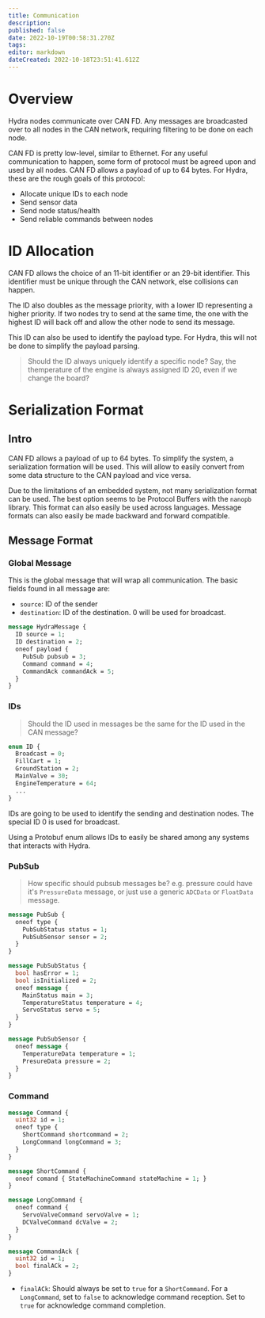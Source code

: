 ```yaml
---
title: Communication
description: 
published: false
date: 2022-10-19T00:58:31.270Z
tags: 
editor: markdown
dateCreated: 2022-10-18T23:51:41.612Z
---
```


# Overview
Hydra nodes communicate over CAN FD. Any messages are broadcasted over to all nodes in the CAN network, requiring filtering to be done on each node. 

CAN FD is pretty low-level, similar to Ethernet. For any useful communication to happen, some form of protocol must be agreed upon and used by all nodes. CAN FD allows a payload of up to 64 bytes. For Hydra, these are the rough goals of this protocol:
- Allocate unique IDs to each node
- Send sensor data
- Send node status/health
- Send reliable commands between nodes

# ID Allocation
CAN FD allows the choice of an 11-bit identifier or an 29-bit identifier. This identifier must be unique through the CAN network, else collisions can happen.

The ID also doubles as the message priority, with a lower ID representing a higher priority. If two nodes try to send at the same time, the one with the highest ID will back off and allow the other node to send its message.

This ID can also be used to identify the payload type. For Hydra, this will not be done to simplify the payload parsing.

> Should the ID always uniquely identify a specific node? Say, the themperature of the engine is always assigned ID 20, even if we change the board?

# Serialization Format

## Intro
CAN FD allows a payload of up to 64 bytes. To simplify the system, a serialization formation will be used. This will allow to easily convert from some data structure to the CAN payload and vice versa.

Due to the limitations of an embedded system, not many serialization format can be used. The best option seems to be Protocol Buffers with the `nanopb` library. This format can also easily be used across languages. Message formats can also easily be made backward and forward compatible.

<!--
It is worthwhile mentioning that there are two ways to go about the serialization format. One possibility is to have a different message format for every node, and to use the CAN ID to figure out how to parse the message. Another possibility is to have all the nodes use the same message format -->

## Message Format

### Global Message
This is the global message that will wrap all communication. The basic fields found in all message are:
- `source`: ID of the sender
- `destination`: ID of the destination. 0 will be used for broadcast.

```protobuf
message HydraMessage {
  ID source = 1;
  ID destination = 2;
  oneof payload {
    PubSub pubsub = 3;
    Command command = 4;
    CommandAck commandAck = 5;
  }
}
```

### IDs

> Should the ID used in messages be the same for the ID used in the CAN message?

```protobuf
enum ID {
  Broadcast = 0;
  FillCart = 1;
  GroundStation = 2;
  MainValve = 30;
  EngineTemperature = 64;
  ...
}
```

IDs are going to be used to identify the sending and destination nodes. The special ID 0 is used for broadcast.

Using a Protobuf enum allows IDs to easily be shared among any systems that interacts with Hydra.

### PubSub

> How specific should pubsub messages be? e.g.  pressure could have it's `PressureData` message, or just use a generic `ADCData` or `FloatData` message.

```protobuf
message PubSub {
  oneof type {
    PubSubStatus status = 1;
    PubSubSensor sensor = 2;
  }
}

message PubSubStatus {
  bool hasError = 1;
  bool isInitialized = 2;
  oneof message {
    MainStatus main = 3;
    TemperatureStatus temperature = 4;
    ServoStatus servo = 5;
  }
}

message PubSubSensor {
  oneof message {
    TemperatureData temperature = 1;
    PresureData pressure = 2;
  }
}
```

### Command

```protobuf
message Command {
  uint32 id = 1;
  oneof type {
    ShortCommand shortcommand = 2;
    LongCommand longCommand = 3;
  }
}

message ShortCommand {
  oneof comand { StateMachineCommand stateMachine = 1; }
}

message LongCommand {
  oneof command {
    ServoValveCommand servoValve = 1;
    DCValveCommand dcValve = 2;
  }
}

message CommandAck {
  uint32 id = 1;
  bool finalACk = 2;
}
```

- `finalACk`: Should always be set to `true` for a `ShortCommand`. For a `LongCommand`, set to `false` to acknowledge command reception. Set to `true` for acknowledge command completion.



